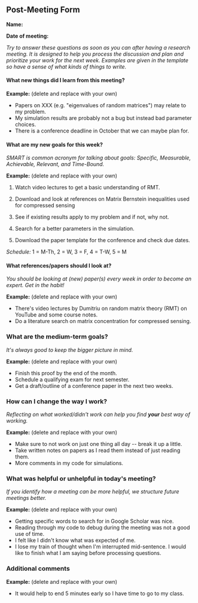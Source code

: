 ## Post-Meeting Form

**Name:**

**Date of meeting:**

*Try to answer these questions as soon as you can after having a research meeting. It is designed to help you process the discussion and plan and prioritize your work for the next week. Examples are given in the template so have a sense of what kinds of things to write.*

#### What new things did I learn from this meeting? 

**Example:** (delete and replace with your own)

* Papers on XXX (e.g. "eigenvalues of random matrices") may relate to my problem.
* My simulation results are probably not a bug but instead bad parameter choices.
* There is a conference deadline in October that we can maybe plan for.


#### What are my new goals for this week?

*SMART is common acronym for talking about goals: Specific, Measurable, Achievable, Relevant, and Time-Bound.*

**Example:** (delete and replace with your own)

1.  Watch video lectures to get a basic understanding of RMT.

2.  Download and look at references on Matrix Bernstein inequalities
    used for compressed sensing

3.  See if existing results apply to my problem and if not, why not.

4.  Search for a better parameters in the simulation.

5.  Download the paper template for the conference and check due dates.

*Schedule:* 1 = M-Th, 2 = W, 3 = F, 4 = T-W, 5 = M

#### What references/papers should I look at?

*You should be looking at (new) paper(s) every week in order to become an expert. Get in the habit!*

**Example:** (delete and replace with your own)

* There's video lectures by Dumitriu on random matrix theory (RMT) on YouTube and some course notes.
* Do a literature search on matrix concentration for compressed sensing.

### What are the medium-term goals?

*It's always good to keep the bigger picture in mind.*

**Example:** (delete and replace with your own)

* Finish this proof by the end of the month.
* Schedule a qualifying exam for next semester.
* Get a draft/outline of a conference paper in the next two weeks.


### How can I change the way I work?

*Reflecting on what worked/didn't work can help you find **your** best way of working.*

**Example:** (delete and replace with your own)

* Make sure to not work on just one thing all day -- break it up a little.
* Take written notes on papers as I read them instead of just reading them.
* More comments in my code for simulations.


### What was helpful or unhelpful in today's meeting? 

*If you identify how a meeting can be more helpful, we structure future meetings better.*

**Example:** (delete and replace with your own)

* Getting specific words to search for in Google Scholar was nice.
* Reading through my code to debug during the meeting was not a good use of time.
* I felt like I didn't know what was expected of me.
* I lose my train of thought when I'm interrupted mid-sentence. I would like to finish what I am saying before processing questions.

### Additional comments

**Example:** (delete and replace with your own)

* It would help to end 5 minutes early so I have time to go to my class.
